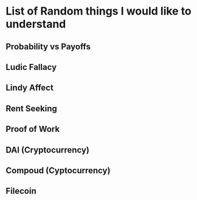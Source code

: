 # List of Random things I would like to understand

## Probability vs Payoffs

## Ludic Fallacy

## Lindy Affect

## Rent Seeking

## Proof of Work

## DAI (Cryptocurrency)

## Compoud (Cyptocurrency)

## Filecoin